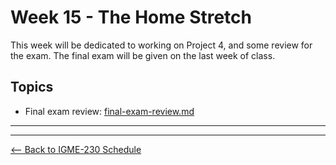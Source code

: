 # Week 15 - The Home Stretch
This week will be dedicated to working on Project 4, and some review for the exam. The final exam will be given on the last week of class.

## Topics
- Final exam review: [final-exam-review.md](../exams/final-exam-review.md)

<hr><hr>

[<-- Back to IGME-230 Schedule](../schedule.md)
